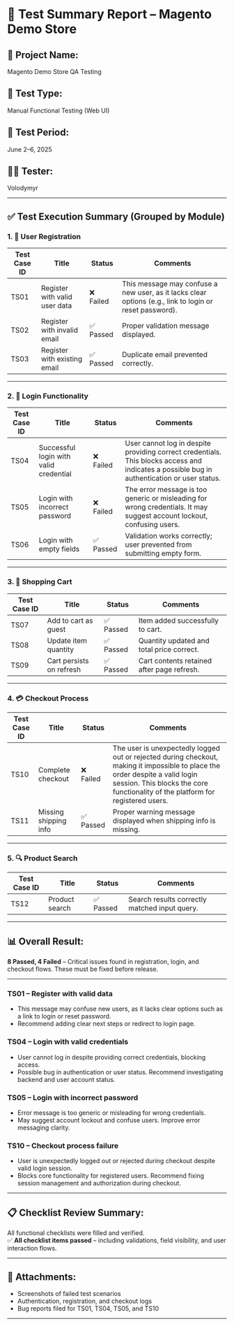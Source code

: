 # 📄 Test Summary Report – Magento Demo Store

## 🔎 Project Name:
Magento Demo Store QA Testing

## 🧪 Test Type:
Manual Functional Testing (Web UI)

## 📅 Test Period:
June 2–6, 2025

## 👨‍💻 Tester:
Volodymyr

---

## ✅ Test Execution Summary (Grouped by Module)

### 1. 👤 User Registration
| Test Case ID | Title                                | Status   | Comments                                                                                     |
|--------------|--------------------------------------|----------|----------------------------------------------------------------------------------------------|
| TS01         | Register with valid user data        | ❌ Failed | This message may confuse a new user, as it lacks clear options (e.g., link to login or reset password).     |
| TS02         | Register with invalid email          | ✅ Passed | Proper validation message displayed.                                                         |
| TS03         | Register with existing email         | ✅ Passed | Duplicate email prevented correctly.                                                         |

---

### 2. 🔐 Login Functionality
| Test Case ID | Title                                | Status   | Comments                                                                                     |
|--------------|--------------------------------------|----------|----------------------------------------------------------------------------------------------|
| TS04         | Successful login with valid credential | ❌ Failed | User cannot log in despite providing correct credentials. This blocks access and indicates a possible bug in authentication or user status. |
| TS05         | Login with incorrect password        | ❌ Failed | The error message is too generic or misleading for wrong credentials. It may suggest account lockout, confusing users.                     |
| TS06         | Login with empty fields              | ✅ Passed | Validation works correctly; user prevented from submitting empty form.                       |

---

### 3. 🛒 Shopping Cart
| Test Case ID | Title                                | Status   | Comments                                                                                     |
|--------------|--------------------------------------|----------|----------------------------------------------------------------------------------------------|
| TS07         | Add to cart as guest                 | ✅ Passed | Item added successfully to cart.                                                             |
| TS08         | Update item quantity                 | ✅ Passed | Quantity updated and total price correct.                                                    |
| TS09         | Cart persists on refresh             | ✅ Passed | Cart contents retained after page refresh.                                                   |

---

### 4. 💳 Checkout Process
| Test Case ID | Title                                | Status   | Comments                                                                                     |
|--------------|--------------------------------------|----------|----------------------------------------------------------------------------------------------|
| TS10         | Complete checkout                    | ❌ Failed | The user is unexpectedly logged out or rejected during checkout, making it impossible to place the order despite a valid login session. This blocks the core functionality of the platform for registered users.              |
| TS11         | Missing shipping info                | ✅ Passed | Proper warning message displayed when shipping info is missing.                              |

---

### 5. 🔍 Product Search
| Test Case ID | Title                                | Status   | Comments                                                                                     |
|--------------|--------------------------------------|----------|----------------------------------------------------------------------------------------------|
| TS12         | Product search                       | ✅ Passed | Search results correctly matched input query.                                                |

---

## 📊 Overall Result:
**8 Passed, 4 Failed** – Critical issues found in registration, login, and checkout flows. These must be fixed before release.

---

### TS01 – Register with valid data
- This message may confuse new users, as it lacks clear options such as a link to login or reset password.  
- Recommend adding clear next steps or redirect to login page.

### TS04 – Login with valid credentials
- User cannot log in despite providing correct credentials, blocking access.  
- Possible bug in authentication or user status. Recommend investigating backend and user account status.

### TS05 – Login with incorrect password
- Error message is too generic or misleading for wrong credentials.  
- May suggest account lockout and confuse users. Improve error messaging clarity.

### TS10 – Checkout process failure
- User is unexpectedly logged out or rejected during checkout despite valid login session.  
- Blocks core functionality for registered users. Recommend fixing session management and authorization during checkout.
  
---

## 📋 Checklist Review Summary:

All functional checklists were filled and verified.  
✅ **All checklist items passed** – including validations, field visibility, and user interaction flows.

---

## 📎 Attachments:
- Screenshots of failed test scenarios  
- Authentication, registration, and checkout logs  
- Bug reports filed for TS01, TS04, TS05, and TS10

---
